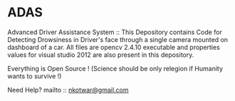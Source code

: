 # ADAS
Advanced Driver Assistance System :: 
This Depository contains Code for Detecting Drowsiness in Driver's face through a single camera mounted on dashboard of a car.
All files are opencv 2.4.10 executable and properties values for visual studio 2012 are also present in this depository.

Everything is Open Source ! (Science should be only relegion if Humanity wants to survive !)

Need Help?
mailto :: nkotwar@gmail.com
